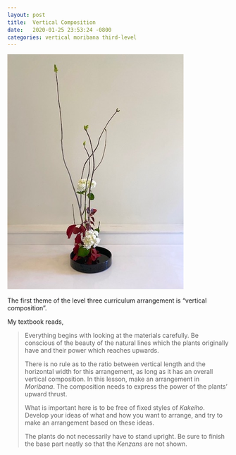 ```yaml
---
layout: post
title:  Vertical Composition
date:   2020-01-25 23:53:24 -0800
categories: vertical moribana third-level
---
```

![A vertical arrangement](/assets/2020-01-25/vertical_arrangement.png)

The first theme of the level three curriculum arrangement is “vertical composition”.

My textbook reads,
> Everything begins with looking at the materials carefully. Be conscious of the beauty of the natural lines which the plants originally have and their power which reaches upwards.
>
> There is no rule as to the ratio between vertical length and the horizontal width for this arrangement, as long as it has an overall vertical composition. In this lesson, make an arrangement in *Moribana*. The composition needs to express the power of the plants’ upward thrust.
>
> What is important here is to be free of fixed styles of *Kakeiho*. Develop your ideas of what and how you want to arrange, and try to make an arrangement based on these ideas.
>
> The plants do not necessarily have to stand upright. Be sure to finish the base part neatly so that the *Kenzans* are not shown.